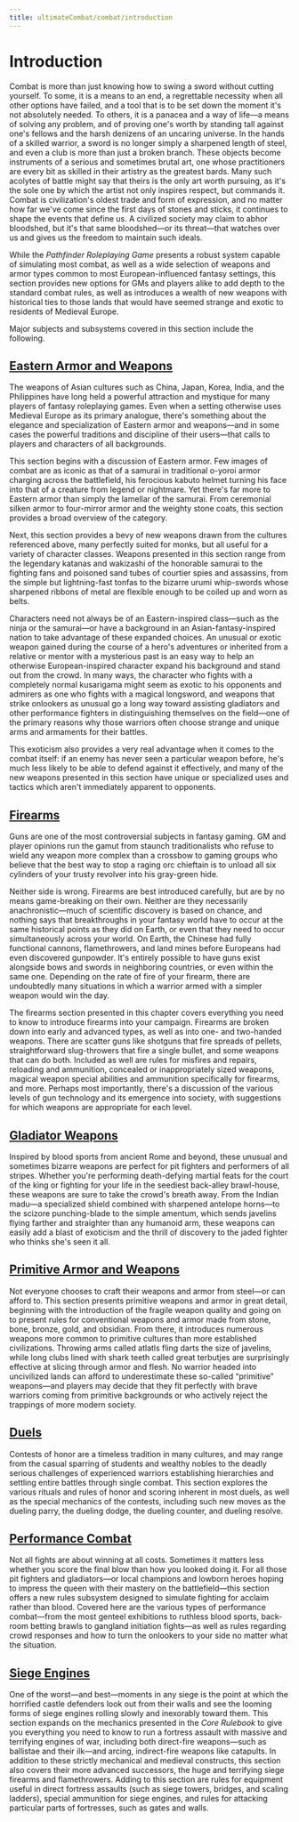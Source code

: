 ```yaml
---
title: ultimateCombat/combat/introduction
---
```

# Introduction

Combat is more than just knowing how to swing a sword without cutting yourself. To some, it is a means to an end, a regrettable necessity when all other options have failed, and a tool that is to be set down the moment it's not absolutely needed. To others, it is a panacea and a way of life—a means of solving any problem, and of proving one's worth by standing tall against one's fellows and the harsh denizens of an uncaring universe. In the hands of a skilled warrior, a sword is no longer simply a sharpened length of steel, and even a club is more than just a broken branch. These objects become instruments of a serious and sometimes brutal art, one whose practitioners are every bit as skilled in their artistry as the greatest bards. Many such acolytes of battle might say that theirs is the only art worth pursuing, as it's the sole one by which the artist not only inspires respect, but commands it. Combat is civilization's oldest trade and form of expression, and no matter how far we've come since the first days of stones and sticks, it continues to shape the events that define us. A civilized society may claim to abhor bloodshed, but it's that same bloodshed—or its threat—that watches over us and gives us the freedom to maintain such ideals.

While the _Pathfinder Roleplaying Game_ presents a robust system capable of simulating most combat, as well as a wide selection of weapons and armor types common to most European-influenced fantasy settings, this section provides new options for GMs and players alike to add depth to the standard combat rules, as well as introduces a wealth of new weapons with historical ties to those lands that would have seemed strange and exotic to residents of Medieval Europe.

Major subjects and subsystems covered in this section include the following.

## [Eastern Armor and Weapons](ultimateCombat/combat/easternArmorAndWeapons.md)

The weapons of Asian cultures such as China, Japan, Korea, India, and the Philippines have long held a powerful attraction and mystique for many players of fantasy roleplaying games. Even when a setting otherwise uses Medieval Europe as its primary analogue, there's something about the elegance and specialization of Eastern armor and weapons—and in some cases the powerful traditions and discipline of their users—that calls to players and characters of all backgrounds.

This section begins with a discussion of Eastern armor. Few images of combat are as iconic as that of a samurai in traditional o-yoroi armor charging across the battlefield, his ferocious kabuto helmet turning his face into that of a creature from legend or nightmare. Yet there's far more to Eastern armor than simply the lamellar of the samurai. From ceremonial silken armor to four-mirror armor and the weighty stone coats, this section provides a broad overview of the category.

Next, this section provides a bevy of new weapons drawn from the cultures referenced above, many perfectly suited for monks, but all useful for a variety of character classes. Weapons presented in this section range from the legendary katanas and wakizashi of the honorable samurai to the fighting fans and poisoned sand tubes of courtier spies and assassins, from the simple but lightning-fast tonfas to the bizarre urumi whip-swords whose sharpened ribbons of metal are flexible enough to be coiled up and worn as belts.

Characters need not always be of an Eastern-inspired class—such as the ninja or the samurai—or have a background in an Asian-fantasy-inspired nation to take advantage of these expanded choices. An unusual or exotic weapon gained during the course of a hero's adventures or inherited from a relative or mentor with a mysterious past is an easy way to help an otherwise European-inspired character expand his background and stand out from the crowd. In many ways, the character who fights with a completely normal kusarigama might seem as exotic to his opponents and admirers as one who fights with a magical longsword, and weapons that strike onlookers as unusual go a long way toward assisting gladiators and other performance fighters in distinguishing themselves on the field—one of the primary reasons why those warriors often choose strange and unique arms and armaments for their battles.

This exoticism also provides a very real advantage when it comes to the combat itself: if an enemy has never seen a particular weapon before, he's much less likely to be able to defend against it effectively, and many of the new weapons presented in this section have unique or specialized uses and tactics which aren't immediately apparent to opponents.

## [Firearms](ultimateCombat/combat/firearms.md)

Guns are one of the most controversial subjects in fantasy gaming. GM and player opinions run the gamut from staunch traditionalists who refuse to wield any weapon more complex than a crossbow to gaming groups who believe that the best way to stop a raging orc chieftain is to unload all six cylinders of your trusty revolver into his gray-green hide.

Neither side is wrong. Firearms are best introduced carefully, but are by no means game-breaking on their own. Neither are they necessarily anachronistic—much of scientific discovery is based on chance, and nothing says that breakthroughs in your fantasy world have to occur at the same historical points as they did on Earth, or even that they need to occur simultaneously across your world. On Earth, the Chinese had fully functional cannons, flamethrowers, and land mines before Europeans had even discovered gunpowder. It's entirely possible to have guns exist alongside bows and swords in neighboring countries, or even within the same one. Depending on the rate of fire of your firearm, there are undoubtedly many situations in which a warrior armed with a simpler weapon would win the day.

The firearms section presented in this chapter covers everything you need to know to introduce firearms into your campaign. Firearms are broken down into early and advanced types, as well as into one- and two-handed weapons. There are scatter guns like shotguns that fire spreads of pellets, straightforward slug-throwers that fire a single bullet, and some weapons that can do both. Included as well are rules for misfires and repairs, reloading and ammunition, concealed or inappropriately sized weapons, magical weapon special abilities and ammunition specifically for firearms, and more. Perhaps most importantly, there's a discussion of the various levels of gun technology and its emergence into society, with suggestions for which weapons are appropriate for each level.

## [Gladiator Weapons](ultimateCombat/combat/gladiatorWeapons.md)

Inspired by blood sports from ancient Rome and beyond, these unusual and sometimes bizarre weapons are perfect for pit fighters and performers of all stripes. Whether you're performing death-defying martial feats for the court of the king or fighting for your life in the seediest back-alley brawl-house, these weapons are sure to take the crowd's breath away. From the Indian madu—a specialized shield combined with sharpened antelope horns—to the scizore punching-blade to the simple amentum, which sends javelins flying farther and straighter than any humanoid arm, these weapons can easily add a blast of exoticism and the thrill of discovery to the jaded fighter who thinks she's seen it all.

## [Primitive Armor and Weapons](ultimateCombat/combat/primitiveArmorAndWeapons.md)

Not everyone chooses to craft their weapons and armor from steel—or can afford to. This section presents primitive weapons and armor in great detail, beginning with the introduction of the fragile weapon quality and going on to present rules for conventional weapons and armor made from stone, bone, bronze, gold, and obsidian. From there, it introduces numerous weapons more common to primitive cultures than more established civilizations. Throwing arms called atlatls fling darts the size of javelins, while long clubs lined with shark teeth called great terbutjes are surprisingly effective at slicing through armor and flesh. No warrior headed into uncivilized lands can afford to underestimate these so-called “primitive” weapons—and players may decide that they fit perfectly with brave warriors coming from primitive backgrounds or who actively reject the trappings of more modern society.

## [Duels](ultimateCombat/combat/duels.md)

Contests of honor are a timeless tradition in many cultures, and may range from the casual sparring of students and wealthy nobles to the deadly serious challenges of experienced warriors establishing hierarchies and settling entire battles through single combat. This section explores the various rituals and rules of honor and scoring inherent in most duels, as well as the special mechanics of the contests, including such new moves as the dueling parry, the dueling dodge, the dueling counter, and dueling resolve.

## [Performance Combat](ultimateCombat/combat/performanceCombat.md)

Not all fights are about winning at all costs. Sometimes it matters less whether you score the final blow than how you looked doing it. For all those pit fighters and gladiators—or local champions and lowborn heroes hoping to impress the queen with their mastery on the battlefield—this section offers a new rules subsystem designed to simulate fighting for acclaim rather than blood. Covered here are the various types of performance combat—from the most genteel exhibitions to ruthless blood sports, back-room betting brawls to gangland initiation fights—as well as rules regarding crowd responses and how to turn the onlookers to your side no matter what the situation.

## [Siege Engines](ultimateCombat/combat/siegeEngines.md)

One of the worst—and best—moments in any siege is the point at which the horrified castle defenders look out from their walls and see the looming forms of siege engines rolling slowly and inexorably toward them. This section expands on the mechanics presented in the _Core Rulebook_ to give you everything you need to know to run a fortress assault with massive and terrifying engines of war, including both direct-fire weapons—such as ballistae and their ilk—and arcing, indirect-fire weapons like catapults. In addition to these strictly mechanical and medieval constructs, this section also covers their more advanced successors, the huge and terrifying siege firearms and flamethrowers. Adding to this section are rules for equipment useful in direct fortress assaults (such as siege towers, bridges, and scaling ladders), special ammunition for siege engines, and rules for attacking particular parts of fortresses, such as gates and walls.

